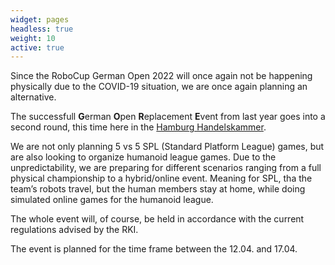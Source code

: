 ```yaml
---
widget: pages
headless: true
weight: 10
active: true
---
```

Since the RoboCup German Open 2022 will once again not be happening physically due to the COVID-19 situation, we are once again planning an alternative.

The successfull **G**erman **O**pen **R**eplacement **E**vent from last year goes into a second round, this time here in the [Hamburg Handelskammer](https://www.hk24.de/en/servicemarken/event-management).

We are not only planning 5 vs 5 SPL (Standard Platform League) games, but are also looking to organize humanoid league games.
Due to the unpredictability, we are preparing for different scenarios ranging from a full physical championship to a hybrid/online event.
Meaning for SPL, tha the team’s robots travel, but the human members stay at home, while doing simulated online games for the humanoid league.

The whole event will, of course, be held in accordance with the current regulations advised by the RKI.

The event is planned for the time frame between the 12.04. and 17.04.
